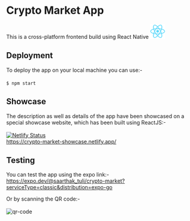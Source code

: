 # Crypto Market App

This is a cross-platform frontend build using React Native <a href="https://reactnative.dev/docs/getting-started" target="_blank"><img src="https://github.com/devicons/devicon/blob/master/icons/react/react-original.svg" alt="react-native" width="40px" height="40px" /></a>

## Deployment
To deploy the app on your local machine you can use:-
<br /><br />
`$ npm start`

## Showcase
The description as well as details of the app have been showcased on a special showcase website, which has been built using ReactJS:-
<br /><br />
[![Netlify Status](https://api.netlify.com/api/v1/badges/e41f1faf-9946-474f-8596-18195a72a178/deploy-status)](https://app.netlify.com/sites/crypto-market-showcase/deploys)
<br />
https://crypto-market-showcase.netlify.app/

## Testing
You can test the app using the expo link:- <br />
https://expo.dev/@saarthak_tuli/crypto-market?serviceType=classic&distribution=expo-go

Or by scanning the QR code:- <br /><br />
<img src="https://qr.expo.dev/expo-go?owner=saarthak_tuli&slug=crypto-market&releaseChannel=default&host=exp.host" alt="qr-code" width="250px" height="250px" />
